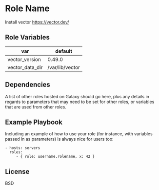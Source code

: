 Role Name
=========
Install vector https://vector.dev/


Role Variables
--------------

| var            | default                     |
|----------------|-----------------------------|
| vector_version | 0.49.0 |
| vector_data_dir| /var/lib/vector| 

Dependencies
------------

A list of other roles hosted on Galaxy should go here, plus any details in regards to parameters that may need to be set for other roles, or variables that are used from other roles.

Example Playbook
----------------

Including an example of how to use your role (for instance, with variables passed in as parameters) is always nice for users too:

    - hosts: servers
      roles:
         - { role: username.rolename, x: 42 }

License
-------

BSD

